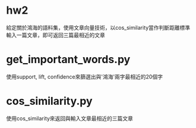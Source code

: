 # hw2
給定關於鴻海的語料集，使用文章向量技術，以cos_similarity當作判斷距離標準
輸入一篇文章，即可返回三篇最相近的文章

# get_important_words.py
使用support, lift, confidence來篩選出與'鴻海'兩字最相近的20個字

# cos_similarity.py
使用cos_similarity來返回與輸入文章最相近的三篇文章
